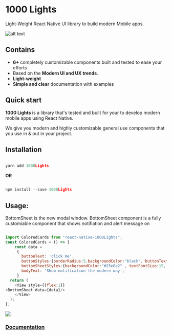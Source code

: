 
# **1000 Lights**

Light-Weight React Native UI library to build modern Mobile apps.

![alt text](https://github.com/pipesort/native-components/blob/npm/assets/fonts/Images/banner1.png)

## Contains

+ **6+** completely customizable components built and tested to ease your efforts
+ Based on the **Modern UI and UX trends**.
+ **Light-weight**
+ **Simple and clear** documentation with examples

## Quick start

**1000 Lights** is a library that's tested and built for your to develop modern mobile apps using React Native.

We give you modern and highly customizable general use components that you use in & out in your project.

## Installation

```javascript

yarn add 1000Lights

```

**OR**

```javascript

npm install --save 1000Lights

```
## Usage:

BottomSheet is the new modal window. BottomSheet component is a fully customiable component that shows notifiation and alert message on 

```javascript

import ColoredCards from "react-native-1000Lights";
const ColoredCards = () => {
    const data =
     {
       buttonText: 'click me',
       buttonStyles:{borderRadius:5,backgroundColor:"black", buttonTextColor:"white"},
       bottomSheetStyles:{backgroundColor:"#25e8e2" , textFontSize:15, textColor:"white"},
       bodyText: 'Show notification the modern way',  
     }
  return (
    <View style={{flex:1}}
<BottomSheet data={data}/>
    </View>
  );
};

```

![](https://github.com/pipesort/native-components/blob/npm/assets/fonts/Images/cropedColoredCardsGif.gif)



### [Documentation](https://www.google.com)
